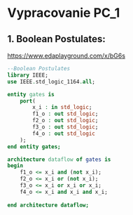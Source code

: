 # Vypracovanie PC_1

## 1. Boolean Postulates:

https://www.edaplayground.com/x/bG6s
```VHDL
--Boolean Postulates
library IEEE;
use IEEE.std_logic_1164.all;

entity gates is
	port(
    	x_i : in std_logic;
        f1_o : out std_logic;
        f2_o : out std_logic;
        f3_o : out std_logic;
        f4_o : out std_logic
    );	
end entity gates;

architecture dataflow of gates is
begin
	f1_o <= x_i and (not x_i);
    f2_o <= x_i or (not x_i);
    f3_o <= x_i or x_i or x_i;
    f4_o <= x_i and x_i and x_i;
    
end architecture dataflow;
```
